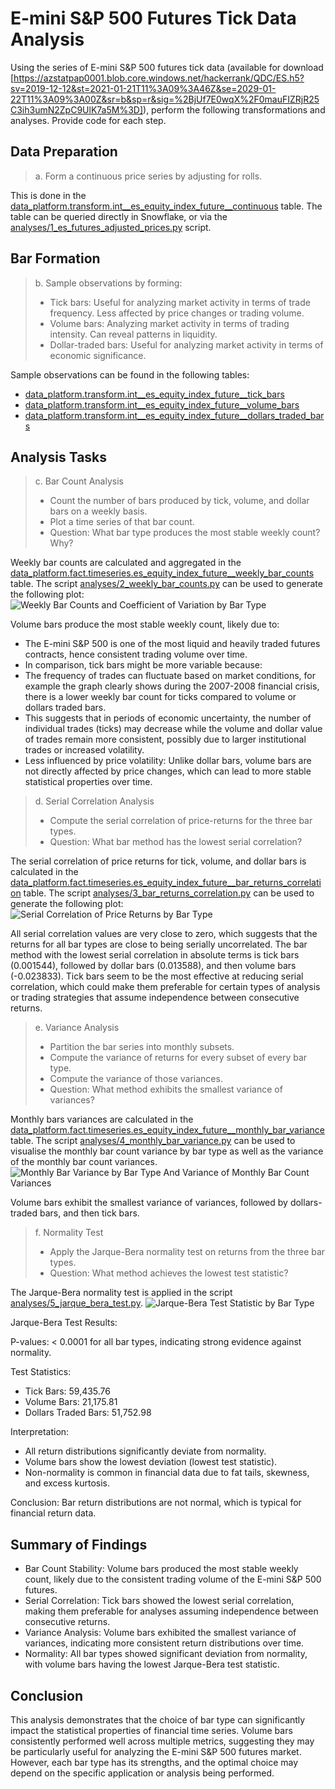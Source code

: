 # E-mini S&P 500 Futures Tick Data Analysis

Using the series of E-mini S&P 500 futures tick data (available for download [https://azstatpap0001.blob.core.windows.net/hackerrank/QDC/ES.h5?sv=2019-12-12&st=2021-01-21T11%3A09%3A46Z&se=2029-01-22T11%3A09%3A00Z&sr=b&sp=r&sig=%2BjUf7E0wqX%2F0mauFIZRjR25C3ih3umN2ZpC9UlK7a5M%3D]), perform the following transformations and analyses. Provide code for each step.

## Data Preparation

> a. Form a continuous price series by adjusting for rolls.

This is done in the [data_platform.transform.int__es_equity_index_future__continuous](models/equity_index_future/transform/int__es_equity_index_future__continuous.sql) table.
The table can be queried directly in Snowflake, or via the [analyses/1_es_futures_adjusted_prices.py](analyses/1_es_futures_adjusted_prices.py) script.

## Bar Formation

> b. Sample observations by forming:
>
> - Tick bars: Useful for analyzing market activity in terms of trade frequency. Less affected by price changes or trading volume.
> - Volume bars: Analyzing market activity in terms of trading intensity. Can reveal patterns in liquidity.
> - Dollar-traded bars: Useful for analyzing market activity in terms of economic significance.

Sample observations can be found in the following tables:

- [data_platform.transform.int__es_equity_index_future__tick_bars](models/equity_index_future/transform/int__es_equity_index_future__tick_bars.sql)
- [data_platform.transform.int__es_equity_index_future__volume_bars](models/equity_index_future/transform/int__es_equity_index_future__volume_bars.sql)
- [data_platform.transform.int__es_equity_index_future__dollars_traded_bars](models/equity_index_future/transform/int__es_equity_index_future__dollars_traded_bars.sql)

## Analysis Tasks

> c. Bar Count Analysis
>
> - Count the number of bars produced by tick, volume, and dollar bars on a weekly basis.
> - Plot a time series of that bar count.
> - Question: What bar type produces the most stable weekly count? Why?

Weekly bar counts are calculated and aggregated in the [data_platform.fact.timeseries.es_equity_index_future__weekly_bar_counts](models/equity_index_future/fact/timeseries__es_equity_index_future__weekly_bar_counts.sql) table.
The script [analyses/2_weekly_bar_counts.py](analyses/2_weekly_bar_counts.py) can be used to generate the following plot:
![Weekly Bar Counts and Coefficient of Variation by Bar Type](analyses/2_weekly_bar_counts.png)

Volume bars produce the most stable weekly count, likely due to:

- The E-mini S&P 500 is one of the most liquid and heavily traded futures contracts, hence consistent trading volume over time.
- In comparison, tick bars might be more variable because:
- The frequency of trades can fluctuate based on market conditions, for example the graph clearly shows during the 2007-2008 financial crisis, there is a lower weekly bar count for ticks compared to volume or dollars traded bars.
- This suggests that in periods of economic uncertainty, the number of individual trades (ticks) may decrease while the volume and dollar value of trades remain more consistent, possibly due to larger institutional trades or increased volatility.
- Less influenced by price volatility: Unlike dollar bars, volume bars are not directly affected by price changes, which can lead to more stable statistical properties over time.

> d. Serial Correlation Analysis
>
> - Compute the serial correlation of price-returns for the three bar types.
> - Question: What bar method has the lowest serial correlation?

The serial correlation of price returns for tick, volume, and dollar bars is calculated in the [data_platform.fact.timeseries.es_equity_index_future__bar_returns_correlation](models/equity_index_future/fact/timeseries__es_equity_index_future__bar_returns_correlation.sql) table.
The script [analyses/3_bar_returns_correlation.py](analyses/3_bar_returns_correlation.py) can be used to generate the following plot:
![Serial Correlation of Price Returns by Bar Type](analyses/3_bar_returns_correlation.png)

All serial correlation values are very close to zero, which suggests that the returns for all bar types are close to being serially uncorrelated.
The bar method with the lowest serial correlation in absolute terms is tick bars (0.001544), followed by dollar bars (0.013588), and then volume bars (-0.023833).
Tick bars seem to be the most effective at reducing serial correlation, which could make them preferable for certain types of analysis or trading strategies that assume independence between consecutive returns.

> e. Variance Analysis
>
> - Partition the bar series into monthly subsets.
> - Compute the variance of returns for every subset of every bar type.
> - Compute the variance of those variances.
> - Question: What method exhibits the smallest variance of variances?

Monthly bars variances are calculated in the [data_platform.fact.timeseries.es_equity_index_future__monthly_bar_variance](models/equity_index_future/fact/timeseries__es_equity_index_future__monthly_bar_variance.sql) table.
The script [analyses/4_monthly_bar_variance.py](analyses/4_monthly_bar_variance.py) can be used to visualise the monthly bar count variance by bar type as well as the variance of the monthly bar count variances.
![Monthly Bar Variance by Bar Type And Variance of Monthly Bar Count Variances](analyses/4_monthly_bar_variance.png)

Volume bars exhibit the smallest variance of variances, followed by dollars-traded bars, and then tick bars.

> f. Normality Test
>
> - Apply the Jarque-Bera normality test on returns from the three bar types.
> - Question: What method achieves the lowest test statistic?

The Jarque-Bera normality test is applied in the script [analyses/5_jarque_bera_test.py](analyses/5_jarque_bera_test.py).
![Jarque-Bera Test Statistic by Bar Type](analyses/5_jarque_bera_test.png)

Jarque-Bera Test Results:

P-values: < 0.0001 for all bar types, indicating strong evidence against normality.

Test Statistics:

- Tick Bars: 59,435.76
- Volume Bars: 21,175.81
- Dollars Traded Bars: 51,752.98

Interpretation:

- All return distributions significantly deviate from normality.
- Volume bars show the lowest deviation (lowest test statistic).
- Non-normality is common in financial data due to fat tails, skewness, and excess kurtosis.

Conclusion: Bar return distributions are not normal, which is typical for financial return data.

## Summary of Findings

- Bar Count Stability: Volume bars produced the most stable weekly count, likely due to the consistent trading volume of the E-mini S&P 500 futures.
- Serial Correlation: Tick bars showed the lowest serial correlation, making them preferable for analyses assuming independence between consecutive returns.
- Variance Analysis: Volume bars exhibited the smallest variance of variances, indicating more consistent return distributions over time.
- Normality: All bar types showed significant deviation from normality, with volume bars having the lowest Jarque-Bera test statistic.

## Conclusion

This analysis demonstrates that the choice of bar type can significantly impact the statistical properties of financial time series.
Volume bars consistently performed well across multiple metrics, suggesting they may be particularly useful for analyzing the E-mini S&P 500 futures market.
However, each bar type has its strengths, and the optimal choice may depend on the specific application or analysis being performed.
